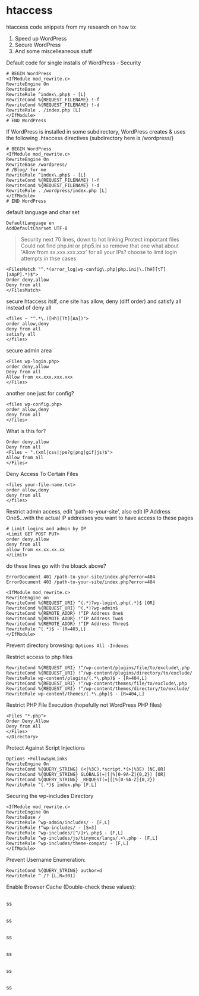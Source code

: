 # htaccess

htaccess code snippets from my research on how to:

1. Speed up WordPress
2. Secure WordPress
3. And some miscelleaneous stuff

Default code for single installs of WordPress - Security

```apacheconf
# BEGIN WordPress
<IfModule mod_rewrite.c>
RewriteEngine On
RewriteBase /
RewriteRule ^index\.php$ - [L]
RewriteCond %{REQUEST_FILENAME} !-f
RewriteCond %{REQUEST_FILENAME} !-d
RewriteRule . /index.php [L]
</IfModule>
# END WordPress
```

If WordPress is installed in some subdirectory, WordPress creates & uses the following .htaccess directives (subdirectory here is /wordpress/)

```apacheconf
# BEGIN WordPress	
<IfModule mod_rewrite.c>
RewriteEngine On
RewriteBase /wordpress/
# /Blog/ for me
RewriteRule ^index\.php$ - [L]
RewriteCond %{REQUEST_FILENAME} !-f
RewriteCond %{REQUEST_FILENAME} !-d
RewriteRule . /wordpress/index.php [L]
</IfModule>
# END WordPress
```

default language and char set 

```apacheconf
DefaultLanguage en
AddDefaultCharset UTF-8
```

> Security next 70 lines, down to hot linking
>	Protect important files
>	Could not find php.ini or php5.ini so remove that one
>	what about 'Allow from sx.xxx.xxx.xxx' for all your IPs? choose to limit login attempts in thse cases

```apacheconf
<FilesMatch "^.*(error_log|wp-config\.php|php.ini|\.[hH][tT][aApP].*)$">
Order deny,allow
Deny from all
</FilesMatch>
```

secure htaccess itslf, one site has allow, deny (diff order) and satisfy all instead of deny all

```apacheconf
<files ~ "^.*\.([Hh][Tt][Aa])">
order allow,deny
deny from all
satisfy all
</files>
```

secure admin area

```apacheconf
<Files wp-login.php>
order deny,allow
Deny from all
Allow from xx.xxx.xxx.xxx
</Files>
```

another one just for config?

```apacheconf
<files wp-config.php>
order allow,deny
deny from all
</files>
```

What is this for?

```apacheconf
Order deny,allow
Deny from all
<Files ~ ".(xml|css|jpe?g|png|gif|js)$">
Allow from all
</Files>
```

Deny Access To Certain Files

```apacheconf
<files your-file-name.txt>
order allow,deny
deny from all
</files>
```

Restrict admin access, edit 'path-to-your-site', also edit IP Address One$...with the actual IP addresses you want to have access to these pages

```apacheconf
# Limit logins and admin by IP
<Limit GET POST PUT>
order deny,allow
deny from all
allow from xx.xx.xx.xx
</Limit>
```

do these lines go with the bloack above?

```apacheconf
ErrorDocument 401 /path-to-your-site/index.php?error=404
ErrorDocument 403 /path-to-your-site/index.php?error=404

<IfModule mod_rewrite.c>
RewriteEngine on
RewriteCond %{REQUEST_URI} ^(.*)?wp-login\.php(.*)$ [OR]
RewriteCond %{REQUEST_URI} ^(.*)?wp-admin$
RewriteCond %{REMOTE_ADDR} !^IP Address One$
RewriteCond %{REMOTE_ADDR} !^IP Address Two$
RewriteCond %{REMOTE_ADDR} !^IP Address Three$
RewriteRule ^(.*)$ - [R=403,L]
</IfModule>
```
Prevent directory browsing: `Options All -Indexes`

Restrict access to php files

```apacheconf
RewriteCond %{REQUEST_URI} !^/wp-content/plugins/file/to/exclude\.php
RewriteCond %{REQUEST_URI} !^/wp-content/plugins/directory/to/exclude/
RewriteRule wp-content/plugins/(.*\.php)$ - [R=404,L]
RewriteCond %{REQUEST_URI} !^/wp-content/themes/file/to/exclude\.php
RewriteCond %{REQUEST_URI} !^/wp-content/themes/directory/to/exclude/
RewriteRule wp-content/themes/(.*\.php)$ - [R=404,L]
```
Restrict PHP File Execution (hopefully not WordPress PHP files)

```apacheconf
<Files "*.php">
Order Deny,Allow
Deny from All
</Files>
</Directory>
```

Protect Against Script Injections

```apacheconf
Options +FollowSymLinks
RewriteEngine On
RewriteCond %{QUERY_STRING} (<|%3C).*script.*(>|%3E) [NC,OR]
RewriteCond %{QUERY_STRING} GLOBALS(=|[|%[0-9A-Z]{0,2}) [OR]
RewriteCond %{QUERY_STRING} _REQUEST(=|[|%[0-9A-Z]{0,2})
RewriteRule ^(.*)$ index.php [F,L]
```

Securing the wp-includes Directory

```apacheconf
<IfModule mod_rewrite.c>
RewriteEngine On
RewriteBase /
RewriteRule ^wp-admin/includes/ - [F,L]
RewriteRule !^wp-includes/ - [S=3]
RewriteRule ^wp-includes/[^/]+\.php$ - [F,L]
RewriteRule ^wp-includes/js/tinymce/langs/.+\.php - [F,L]
RewriteRule ^wp-includes/theme-compat/ - [F,L]
</IfModule>
```

Prevent Username Enumeration: 
```apacheconf
RewriteCond %{QUERY_STRING} author=d
RewriteRule ^ /? [L,R=301]
```

Enable Browser Cache (Double-check these values):

```apacheconf

```

ss

```apacheconf

```

ss

```apacheconf

```

ss

```apacheconf

```

ss

```apacheconf

```

ss

```apacheconf

```

ss

```apacheconf

```

